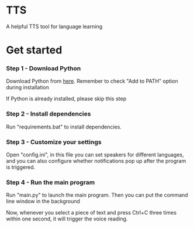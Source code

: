# TTS
A helpful TTS tool for language learning

# Get started

### Step 1 - Download Python

Download Python from [here](https://www.python.org/downloads/). Remember to check "Add to PATH" option during installation

If Python is already installed, please skip this step

### Step 2 - Install dependencies

Run "requirements.bat" to install dependencies.

### Step 3 - Customize your settings

Open "config.ini", in this file you can set speakers for different languages, and you can also configure whether notifications pop up after the program is triggered.

### Step 4 - Run the main program

Run "main.py" to launch the main program. Then you can put the command line window in the background

Now, whenever you select a piece of text and press Ctrl+C three times within one second, it will trigger the voice reading.